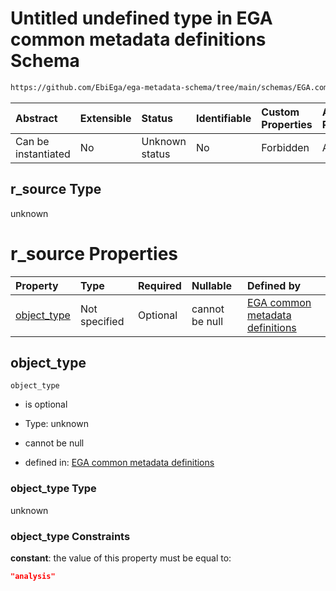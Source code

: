 # Untitled undefined type in EGA common metadata definitions Schema

```txt
https://github.com/EbiEga/ega-metadata-schema/tree/main/schemas/EGA.common-definitions.json#/definitions/r-source-analysis/properties/r_source
```



| Abstract            | Extensible | Status         | Identifiable | Custom Properties | Additional Properties | Access Restrictions | Defined In                                                                                           |
| :------------------ | :--------- | :------------- | :----------- | :---------------- | :-------------------- | :------------------ | :--------------------------------------------------------------------------------------------------- |
| Can be instantiated | No         | Unknown status | No           | Forbidden         | Allowed               | none                | [EGA.common-definitions.json\*](../../../schemas/EGA.common-definitions.json "open original schema") |

## r\_source Type

unknown

# r\_source Properties

| Property                     | Type          | Required | Nullable       | Defined by                                                                                                                                                                                                                                                                                               |
| :--------------------------- | :------------ | :------- | :------------- | :------------------------------------------------------------------------------------------------------------------------------------------------------------------------------------------------------------------------------------------------------------------------------------------------------- |
| [object\_type](#object_type) | Not specified | Optional | cannot be null | [EGA common metadata definitions](ega-12-definitions-relationship-source-analysis-properties-r_source-properties-object_type.md "https://github.com/EbiEga/ega-metadata-schema/tree/main/schemas/EGA.common-definitions.json#/definitions/r-source-analysis/properties/r_source/properties/object_type") |

## object\_type



`object_type`

*   is optional

*   Type: unknown

*   cannot be null

*   defined in: [EGA common metadata definitions](ega-12-definitions-relationship-source-analysis-properties-r_source-properties-object_type.md "https://github.com/EbiEga/ega-metadata-schema/tree/main/schemas/EGA.common-definitions.json#/definitions/r-source-analysis/properties/r_source/properties/object_type")

### object\_type Type

unknown

### object\_type Constraints

**constant**: the value of this property must be equal to:

```json
"analysis"
```
